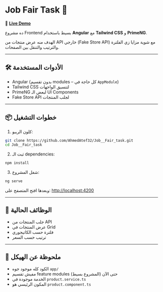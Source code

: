# Job Fair Task 🎯

🔗 **[Live Demo](https://job-fair-task-nine.vercel.app/home)**

ده مشروع Frontend بسيط باستخدام **Angular** مع **Tailwind CSS** و **PrimeNG**.

الهدف منه عرض منتجات من API خارجي (Fake Store API) مع شوية مزايا زي الفلترة والترتيب والتنقل بين الصفحات.

---

## 🛠️ الأدوات المستخدمة

- Angular (بدون تقسيم modules – كل حاجة في `AppModule`)
- Tailwind CSS لتنسيق الواجهات
- PrimeNG لبعض الـ UI Components
- Fake Store API لجلب المنتجات

---

## 📦 خطوات التشغيل

1. كلون الريبو:

```bash
git clone https://github.com/AhmedAtef32/Job__Fair_task.git
cd Job__Fair_task
```

2. ثبت الـ dependencies:

```bash
npm install
```

3. شغل المشروع:

```bash
ng serve
```

وبعدها افتح المتصفح على: [http://localhost:4200](http://localhost:4200)

---

## 🎯 الوظائف الحالية

- جلب المنتجات من API
- عرض المنتجات في Grid
- فلترة حسب الكاتيجوري
- ترتيب حسب السعر

---

## 📁 ملحوظة عن الهيكل

- الكود كله موجود جوه `app/`
- مفيش تقسيم feature modules حتى الآن (المشروع بسيط)
- الخدمة موجودة في `product.service.ts`
- المكون الرئيسي هو `product.component.ts`



